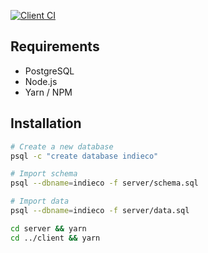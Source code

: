 [![Client CI](https://github.com/indie-collective/community/workflows/Client%20CI/badge.svg)](https://github.com/indie-collective/community/actions?query=workflow%3A%22Client+CI%22)

## Requirements

- PostgreSQL
- Node.js
- Yarn / NPM

## Installation

```bash
# Create a new database
psql -c "create database indieco"

# Import schema
psql --dbname=indieco -f server/schema.sql

# Import data
psql --dbname=indieco -f server/data.sql

cd server && yarn
cd ../client && yarn
```